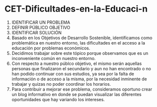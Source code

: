 # CET-Dificultades-en-la-Educaci-n
1. IDENTIFICAR UN PROBLEMA
2. DEFINIR PÚBLICO OBJETIVO
3. IDENTIFICAR SOLUCIÓN
4. Basado en los Objetivos de Desarrollo Sostenible, identificamos como problemática en nuestro entorno, las dificultades en el acceso a la educación por problemas económicos.
5. Decidimos trabajar sobre este tópico porque observamos que es un inconveniente común en nuestro entorno.
6. Con respecto a nuestro públco objetivo, el mismo serán aquellas personas que finalizaron el secundario y aun no han encontrado o no han podido continuar con sus estudios, ya sea por la falta de información o de acceso a la misma, por la necesidad inminente de trabajar y quizas no poder coordinar los horarios.
7. Para contribuir a mejorar ese problema, consideramos oportuno crear un blog informativo en donde se puedan visualizar las diferentes oportunidades que hay variando los intereses.
